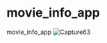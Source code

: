 # movie_info_app
movie_info_app
![Capture63](https://user-images.githubusercontent.com/8805744/212551422-5933f49e-230c-495e-b768-db020beab34b.PNG)
